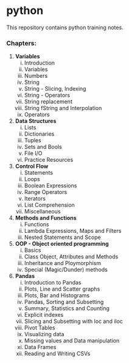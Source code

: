 # python
This repository contains python training notes.
<h3>Chapters: </h3>
<ol>
    <li>
        <b> Variables </b>
        <ol type="i">
            <li>Introduction</li>
            <li>Variables</li>
            <li>Numbers</li>
            <li>String</li>
            <li>String - Slicing, Indexing</li>
            <li>String - Operators</li>
            <li>String replacement</li>
            <li>String fString and Interpolation</li>
            <li>Operators</li>
        </ol>
    </li>
    <li>
        <b> Data Structures </b>
        <ol type="i">
            <li>Lists</li>
            <li>Dictionaries</li>
            <li>Tuples</li>
            <li>Sets and Bools
            <li>File I/O</li>
            <li>Practice Resources</li>
        </ol>
    </li>
    <li>
        <b> Control Flow  </b>
        <ol type="i">
            <li>Statements</li>
            <li>Loops </li>
            <li>Boolean Expressions</li>
            <li>Range Operators</li>
            <li>Iterators</li>
            <li>List Comprehension</li>
            <li>Miscellaneous</li>
        </ol>
    </li>
    <li>
        <b> Methods and Functions  </b>
        <ol type="i">
            <li>Functions
            <li>Lambda Expressions, Maps and Filters</li>
            <li>Nested Statements and Scope</li>
        </ol>
    </li>
    <li>
        <b>OOP - Object oriented programming </b>
        <ol type="i">
            <li>Basics
            <li>Class Object, Attributes and Methods</li>
            <li>Inheritance and Ploymorphism</li>
            <li>Special (Magic/Dunder) methods</li>
        </ol>
    </li>
    <li>
        <b>Pandas </b>
        <ol type="i">
            <li>Introduction to Pandas</li>
            <li>Plots, Line and Scatter graphs</li>
            <li>Plots, Bar and Histograms</li>
            <li>Pandas, Sorting and Subsetting</li>
            <li>Summary, Statistics and Counting</li>
            <li>Explicit indexes</li>
            <li>Slicing and Subsetting with loc and iloc</li>
            <li>Pivot Tables</li>
            <li>Visualizing data</li>
            <li>Missing values and Data manipulation</li>
            <li>Data Frames</li>
            <li>Reading and Writing CSVs</li>
        </ol>
    </li>
</ol>